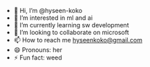 - 👋 Hi, I’m @hyseen-koko
- 👀 I’m interested in ml and ai
- 🌱 I’m currently learning sw development
- 💞️ I’m looking to collaborate on microsoft
- 📫 How to reach me hyseenkoko@gmail.com
- 😄 Pronouns: her
- ⚡ Fun fact: weed

<!---
hyseen-koko/hyseen-koko is a ✨ special ✨ repository because its `README.md` (this file) appears on your GitHub profile.
You can click the Preview link to take a look at your changes.
--->
